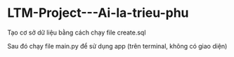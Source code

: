 # LTM-Project---Ai-la-trieu-phu

Tạo cơ sở dữ liệu bằng cách chạy file create.sql

Sau đó chạy file main.py để sử dụng app (trên terminal, không có giao diện)
